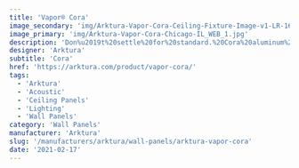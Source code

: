 ```yaml
---
title: 'Vapor® Cora'
image_secondary: 'img/Arktura-Vapor-Cora-Ceiling-Fixture-Image-v1-LR-1600x1600.png'
image_primary: 'img/Arktura-Vapor-Cora-Chicago-IL_WEB_1.jpg'
description: 'Don%u2019t%20settle%20for%20standard.%20Cora%20aluminum%20torsion%20spring%20panels%20reimagine%20a%20timeless%20pattern.%20By%20adding%20scattered%20solid%20forms%20to%20the%20diamond%20grid%2C%20you%20get%20a%20modern%20take%20on%20a%20classic%20look%20that%20is%20sure%20to%20turn%20heads.%20However%2C%20if%20your%20design%20still%20needs%20more%20energy%2C%20try%20adding%20our%20optional%20integrated%20lighting%20or%20our%20Soft%20Sound%AE%20backers%20for%20extra%20acoustic%20comfort.'
designer: 'Arktura'
subtitle: 'Cora'
href: 'https://arktura.com/product/vapor-cora/'
tags:
  - 'Arktura'
  - 'Acoustic'
  - 'Ceiling Panels'
  - 'Lighting'
  - 'Wall Panels'
category: 'Wall Panels'
manufacturer: 'Arktura'
slug: '/manufacturers/arktura/wall-panels/arktura-vapor-cora'
date: '2021-02-17'
---
```

